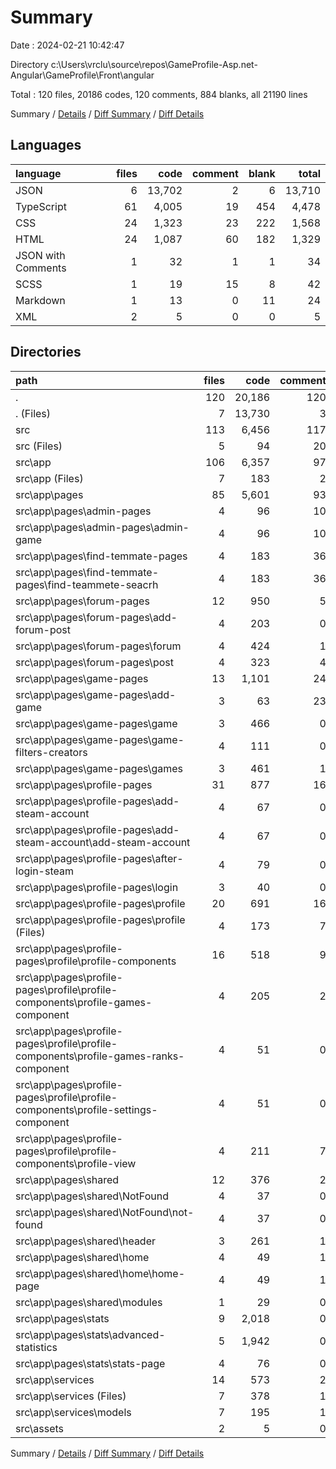 # Summary

Date : 2024-02-21 10:42:47

Directory c:\\Users\\vrclu\\source\\repos\\GameProfile-Asp.net-Angular\\GameProfile\\Front\\angular

Total : 120 files,  20186 codes, 120 comments, 884 blanks, all 21190 lines

Summary / [Details](details.md) / [Diff Summary](diff.md) / [Diff Details](diff-details.md)

## Languages
| language | files | code | comment | blank | total |
| :--- | ---: | ---: | ---: | ---: | ---: |
| JSON | 6 | 13,702 | 2 | 6 | 13,710 |
| TypeScript | 61 | 4,005 | 19 | 454 | 4,478 |
| CSS | 24 | 1,323 | 23 | 222 | 1,568 |
| HTML | 24 | 1,087 | 60 | 182 | 1,329 |
| JSON with Comments | 1 | 32 | 1 | 1 | 34 |
| SCSS | 1 | 19 | 15 | 8 | 42 |
| Markdown | 1 | 13 | 0 | 11 | 24 |
| XML | 2 | 5 | 0 | 0 | 5 |

## Directories
| path | files | code | comment | blank | total |
| :--- | ---: | ---: | ---: | ---: | ---: |
| . | 120 | 20,186 | 120 | 884 | 21,190 |
| . (Files) | 7 | 13,730 | 3 | 17 | 13,750 |
| src | 113 | 6,456 | 117 | 867 | 7,440 |
| src (Files) | 5 | 94 | 20 | 17 | 131 |
| src\\app | 106 | 6,357 | 97 | 850 | 7,304 |
| src\\app (Files) | 7 | 183 | 2 | 18 | 203 |
| src\\app\\pages | 85 | 5,601 | 93 | 740 | 6,434 |
| src\\app\\pages\\admin-pages | 4 | 96 | 10 | 24 | 130 |
| src\\app\\pages\\admin-pages\\admin-game | 4 | 96 | 10 | 24 | 130 |
| src\\app\\pages\\find-temmate-pages | 4 | 183 | 36 | 41 | 260 |
| src\\app\\pages\\find-temmate-pages\\find-teammete-seacrh | 4 | 183 | 36 | 41 | 260 |
| src\\app\\pages\\forum-pages | 12 | 950 | 5 | 181 | 1,136 |
| src\\app\\pages\\forum-pages\\add-forum-post | 4 | 203 | 0 | 31 | 234 |
| src\\app\\pages\\forum-pages\\forum | 4 | 424 | 1 | 91 | 516 |
| src\\app\\pages\\forum-pages\\post | 4 | 323 | 4 | 59 | 386 |
| src\\app\\pages\\game-pages | 13 | 1,101 | 24 | 210 | 1,335 |
| src\\app\\pages\\game-pages\\add-game | 3 | 63 | 23 | 11 | 97 |
| src\\app\\pages\\game-pages\\game | 3 | 466 | 0 | 116 | 582 |
| src\\app\\pages\\game-pages\\game-filters-creators | 4 | 111 | 0 | 14 | 125 |
| src\\app\\pages\\game-pages\\games | 3 | 461 | 1 | 69 | 531 |
| src\\app\\pages\\profile-pages | 31 | 877 | 16 | 170 | 1,063 |
| src\\app\\pages\\profile-pages\\add-steam-account | 4 | 67 | 0 | 17 | 84 |
| src\\app\\pages\\profile-pages\\add-steam-account\\add-steam-account | 4 | 67 | 0 | 17 | 84 |
| src\\app\\pages\\profile-pages\\after-login-steam | 4 | 79 | 0 | 12 | 91 |
| src\\app\\pages\\profile-pages\\login | 3 | 40 | 0 | 3 | 43 |
| src\\app\\pages\\profile-pages\\profile | 20 | 691 | 16 | 138 | 845 |
| src\\app\\pages\\profile-pages\\profile (Files) | 4 | 173 | 7 | 41 | 221 |
| src\\app\\pages\\profile-pages\\profile\\profile-components | 16 | 518 | 9 | 97 | 624 |
| src\\app\\pages\\profile-pages\\profile\\profile-components\\profile-games-component | 4 | 205 | 2 | 40 | 247 |
| src\\app\\pages\\profile-pages\\profile\\profile-components\\profile-games-ranks-component | 4 | 51 | 0 | 9 | 60 |
| src\\app\\pages\\profile-pages\\profile\\profile-components\\profile-settings-component | 4 | 51 | 0 | 16 | 67 |
| src\\app\\pages\\profile-pages\\profile\\profile-components\\profile-view | 4 | 211 | 7 | 32 | 250 |
| src\\app\\pages\\shared | 12 | 376 | 2 | 73 | 451 |
| src\\app\\pages\\shared\\NotFound | 4 | 37 | 0 | 9 | 46 |
| src\\app\\pages\\shared\\NotFound\\not-found | 4 | 37 | 0 | 9 | 46 |
| src\\app\\pages\\shared\\header | 3 | 261 | 1 | 53 | 315 |
| src\\app\\pages\\shared\\home | 4 | 49 | 1 | 9 | 59 |
| src\\app\\pages\\shared\\home\\home-page | 4 | 49 | 1 | 9 | 59 |
| src\\app\\pages\\shared\\modules | 1 | 29 | 0 | 2 | 31 |
| src\\app\\pages\\stats | 9 | 2,018 | 0 | 41 | 2,059 |
| src\\app\\pages\\stats\\advanced-statistics | 5 | 1,942 | 0 | 28 | 1,970 |
| src\\app\\pages\\stats\\stats-page | 4 | 76 | 0 | 13 | 89 |
| src\\app\\services | 14 | 573 | 2 | 92 | 667 |
| src\\app\\services (Files) | 7 | 378 | 1 | 71 | 450 |
| src\\app\\services\\models | 7 | 195 | 1 | 21 | 217 |
| src\\assets | 2 | 5 | 0 | 0 | 5 |

Summary / [Details](details.md) / [Diff Summary](diff.md) / [Diff Details](diff-details.md)